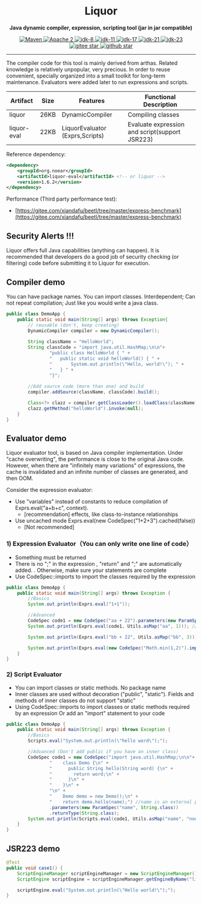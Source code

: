 <h1 align="center" style="text-align:center;">
Liquor
</h1>
<p align="center">
	<strong>Java dynamic compiler, expression, scripting tool (jar in jar compatible)</strong>
</p>
<p align="center">
    <a target="_blank" href="https://central.sonatype.com/search?q=org.noear%liquor">
        <img src="https://img.shields.io/maven-central/v/org.noear/liquor.svg?label=Maven%20Central" alt="Maven" />
    </a>
    <a target="_blank" href="LICENSE">
		<img src="https://img.shields.io/:License-Apache2-blue.svg" alt="Apache 2" />
	</a>
    <a target="_blank" href="https://www.oracle.com/java/technologies/javase/javase-jdk8-downloads.html">
		<img src="https://img.shields.io/badge/JDK-8-green.svg" alt="jdk-8" />
	</a>
    <a target="_blank" href="https://www.oracle.com/java/technologies/javase/jdk11-archive-downloads.html">
		<img src="https://img.shields.io/badge/JDK-11-green.svg" alt="jdk-11" />
	</a>
    <a target="_blank" href="https://www.oracle.com/java/technologies/javase/jdk17-archive-downloads.html">
		<img src="https://img.shields.io/badge/JDK-17-green.svg" alt="jdk-17" />
	</a>
    <a target="_blank" href="https://www.oracle.com/java/technologies/javase/jdk21-archive-downloads.html">
		<img src="https://img.shields.io/badge/JDK-21-green.svg" alt="jdk-21" />
	</a>
    <a target="_blank" href="https://www.oracle.com/java/technologies/javase/jdk23-archive-downloads.html">
		<img src="https://img.shields.io/badge/JDK-23-green.svg" alt="jdk-23" />
	</a>
    <br />
    <a target="_blank" href='https://gitee.com/noear/liquor/stargazers'>
		<img src='https://gitee.com/noear/liquor/badge/star.svg' alt='gitee star'/>
	</a>
    <a target="_blank" href='https://github.com/noear/liquor/stargazers'>
		<img src="https://img.shields.io/github/stars/noear/liquor.svg?style=flat&logo=github" alt="github star"/>
	</a>
</p>

<hr>

The compiler code for this tool is mainly derived from arthas. Related knowledge is relatively unpopular, very precious. In order to reuse convenient, specially organized into a small toolkit for long-term maintenance. Evaluators were added later to run expressions and scripts.

| Artifact             | Size | Features                                  | Functional Description               |
|----------------------|------|-----------------------------------------|--------------------------------------|
| liquor               | 26KB | DynamicCompiler                         | Compiling classes                    |
| liquor-eval          | 22KB | LiquorEvaluator (Exprs,Scripts)  | Evaluate expression and script(support JSR223) |


Reference dependency:

```xml
<dependency>
    <groupId>org.noear</groupId>
    <artifactId>liquor-eval</artifactId> <!-- or liquor -->
    <version>1.6.2</version>
</dependency>
```


Performance (Third party performance test):

* [https://gitee.com/xiandafu/beetl/tree/master/express-benchmark](https://gitee.com/xiandafu/beetl/tree/master/express-benchmark)


## Security Alerts !!!

Liquor offers full Java capabilities (anything can happen). It is recommended that developers do a good job of security checking (or filtering) code before submitting it to Liquor for execution.

## Compiler demo

You can have package names. You can import classes. Interdependent; Can not repeat compilation; Just like you would write a java class.

```java
public class DemoApp {
    public static void main(String[] args) throws Exception{
        // reusable (don't, keep creating)
        DynamicCompiler compiler = new DynamicCompiler();
        
        String className = "HelloWorld";
        String classCode = "import java.util.HashMap;\n\n"+
                "public class HelloWorld { " +
                "   public static void helloWorld() { " +
                "       System.out.println(\"Hello, world!\"); " +
                "   } " +
                "}";
        
        //Add source code (more than one) and build
        compiler.addSource(className, classCode).build();

        Class<?> clazz = compiler.getClassLoader().loadClass(className);
        clazz.getMethod("helloWorld").invoke(null);
    }
}
```



## Evaluator demo

Liquor evaluator tool, is based on Java compiler implementation. Under "cache overwriting", the performance is close to the original Java code. However, when there are "infinitely many variations" of expressions, the cache is invalidated and an infinite number of classes are generated, and then OOM.

Consider the expression evaluator:

* Use "variables" instead of constants to reduce compilation of Exprs.eval("a+b+c", context).
  * [recommendation] effects, like class-to-instance relationships
* Use uncached mode Exprs.eval(new CodeSpec("1+2+3").cached(false))
  * [Not recommended]



### 1) Expression Evaluator（You can only write one line of code）


* Something must be returned
* There is no ";" in the expression , "return" and ";" are automatically added. . Otherwise, make sure your statements are complete
* Use CodeSpec::imports to import the classes required by the expression


```java
public class DemoApp {
    public static void main(String[] args) throws Exception {
        //Basics
        System.out.println(Exprs.eval("1+1"));

        //Advanced
        CodeSpec code1 = new CodeSpec("aa + 22").parameters(new ParamSpec("aa", Integer.class));
        System.out.println(Exprs.eval(code1, Utils.asMap("aa", 1))); //=> 23

        System.out.println(Exprs.eval("bb + 22", Utils.asMap("bb", 3))); //=>25

        System.out.println(Exprs.eval(new CodeSpec("Math.min(1,2)").imports(Math.class))); //=>1
    }
}
```


### 2) Script Evaluator

* You can import classes or static methods. No package name
* Inner classes are used without decoration ("public", "static"). Fields and methods of inner classes do not support "static"
* Using CodeSpec::imports to import classes or static methods required by an expression Or add an "import" statement to your code


```java
public class DemoApp {
    public static void main(String[] args) throws Exception {
        //Basics
        Scripts.eval("System.out.println(\"hello word\");");

        //Advanced (Don't add public if you have an inner class)
        CodeSpec code1 = new CodeSpec("import java.util.HashMap;\n\n"+
                "    class Demo {\n" +
                "      public String hello(String word) {\n" +
                "        return word;\n" +
                "      }\n" +
                "    }\n" +
                "\n" +
                "    Demo demo = new Demo();\n" +
                "    return demo.hello(name);") //name is an external parameter
                .parameters(new ParamSpec("name", String.class))
                .returnType(String.class);
        System.out.println(Scripts.eval(code1, Utils.asMap("name", "noear"))); //=>noear
    }
}
```

## JSR223 demo

```java
@Test
public void case1() {
    ScriptEngineManager scriptEngineManager = new ScriptEngineManager();
    ScriptEngine scriptEngine = scriptEngineManager.getEngineByName("liquor"); //或 "java"

    scriptEngine.eval("System.out.println(\"Hello world!\");");
}
```

